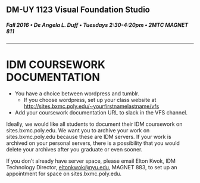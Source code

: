 ## DM-UY 1123 Visual Foundation Studio
##### Fall 2016 • De Angela L. Duff • Tuesdays 2:30-4:20pm • 2MTC MAGNET 811 
---

# IDM COURSEWORK DOCUMENTATION
* You have a choice between wordpress and tumblr.
  * If you choose wordpress, set up your class website at http://sites.bxmc.poly.edu/~yourfirstnamelastname/vfs
* Add your coursework documentation URL to slack in the VFS channel.

Ideally, we would like all students to document their IDM coursework on sites.bxmc.poly.edu. We want you to archive your work on sites.bxmc.poly.edu because these are IDM servers. If your work is archived on your personal servers, there is a possibility that you would delete your archives after you graduate or even sooner.

If you don’t already have server space, please email Elton Kwok, IDM Technology Director, eltonkwok@nyu.edu, MAGNET 883, to set up an appointment for space on sites.bxmc.poly.edu.